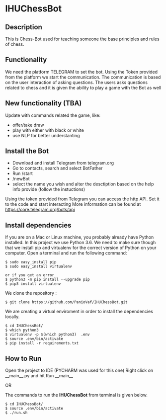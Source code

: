 # IHUChessBot
## Description
This is Chess-Bot used for teaching someone the base principles and rules of chess.  

## Functionality
We need the platform TELEGRAM to set the bot. Using the Token provided from the platform we start the communication. The communication is based on the user interaction of asking questions. The users asks questions related to chess and it is given the ability to play a game with the Bot as well

## New functionality (TBA)
Update with commands related the game, like:
- offer/take draw
- play with either with black or white
- use NLP for better understanting 

## Install the Bot
- Download and install Telegram from telegram.org 
- Go to contacts, search and select BotFather
- Run /start
- /newBot
- select the name you wish and alter the desctiption based on the help info provide (follow the instuctions)

Using the token provided from Telegram you can access the http API. Set it to the code and start interacting 
More information can be found at https://core.telegram.org/bots/api

## Install dependencies

If you are on a Mac or Linux machine, you probably already have Python installed. In this project we use Python 3.6.
We need to make sure though that we install pip and virtualenv for the correct version of Python on your computer. Open a terminal and run the following command:

```
$ sudo easy_install pip
$ sudo easy_install virtualenv

or if you get an error
$ python3 -m pip install --upgrade pip
$ pip3 install virtualenv

```

We clone the repository :

```
$ git clone https://github.com/PanioVaf/IHUChessBot.git
```

We are creating a virtual enviroment in order to install the dependencies locally.


```
$ cd IHUChessBot/
$ which python3
$ virtualenv -p $(which python3)  .env
$ source .env/bin/activate
$ pip install -r requirements.txt
```

## How to Run
Open the project to IDE (PYCHARM was used for this one)
Right click on \_\_main__.py and hit Run \_\_main__ 

OR

The commands to run the **IHUChessBot** from terminal is given below. 

```
$ cd IHUChessBot/
$ source .env/bin/activate
$ ./run.sh     
```
